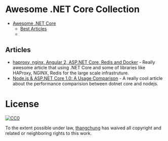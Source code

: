 # Awesome .NET Core Collection

* [Awesome .NET Core](#awesome-dotnet-core)
  * [Best Articles](#articles)
  * 

## Articles 

* [haproxy, nginx, Angular 2, ASP.NET Core, Redis and Docker](http://tattoocoder.azurewebsites.net/legion-of-heroes-haproxy-nginx-angular2-aspnetcore-redis-docker/) - Really awesome article that using .NET Core and some of libraries like HAProxy, NGINX, Redis for the large scale infrastruture. 
* [Node.js & ASP.NET Core 1.0: A Usage Comparison](https://manuel-rauber.com/2016/03/07/node-js-asp-net-core-1-0-a-usage-comparison/) -  A really cool article about the performance comparision between dotnet core and nodejs. 

# License

[![CC0](https://licensebuttons.net/p/zero/1.0/88x31.png)](http://creativecommons.org/publicdomain/zero/1.0/)

To the extent possible under law, [thangchung](http://weblogs.asp.net/thangchung) has waived all copyright and related or neighboring rights to this work.